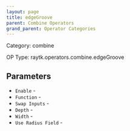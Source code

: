 ```yaml
---
layout: page
title: edgeGroove
parent: Combine Operators
grand_parent: Operator Categories
---
```


Category: combine

OP Type: raytk.operators.combine.edgeGroove

## Parameters

* `Enable` - 
* `Function` - 
* `Swap Inputs` - 
* `Depth` - 
* `Width` - 
* `Use Radius Field` -

